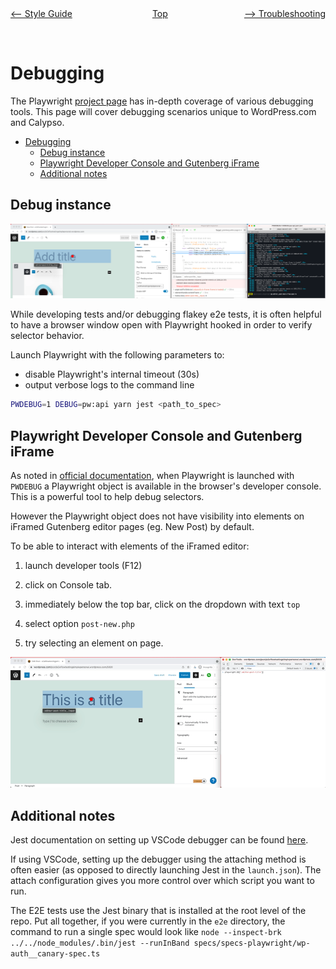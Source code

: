 <div style="width: 45%; float:left" align="left"><a href="./style_guide.md"><-- Style Guide</a> </div>
<div style="width: 5%; float:left" align="center"><a href="./../README.md">Top</a></div>
<div style="width: 45%; float:right"align="right"><a href="./troubleshooting.md">--> Troubleshooting</a> </div>

<br><br>

# Debugging

The Playwright [project page](https://playwright.dev/docs/debug/) has in-depth coverage of various debugging tools. This page will cover debugging scenarios unique to WordPress.com and Calypso.

<!-- TOC -->

- [Debugging](#debugging)
  - [Debug instance](#debug-instance)
  - [Playwright Developer Console and Gutenberg iFrame](#playwright-developer-console-and-gutenberg-iframe)
  - [Additional notes](#additional-notes)

<!-- /TOC -->

## Debug instance

![](resources/playwright_debug_inspector.png)

While developing tests and/or debugging flakey e2e tests, it is often helpful to have a browser window open with Playwright hooked in order to verify selector behavior.

Launch Playwright with the following parameters to:

- disable Playwright's internal timeout (30s)
- output verbose logs to the command line

```bash
PWDEBUG=1 DEBUG=pw:api yarn jest <path_to_spec>
```

## Playwright Developer Console and Gutenberg iFrame

As noted in [official documentation](https://playwright.dev/docs/debug#selectors-in-developer-tools-console), when Playwright is launched with `PWDEBUG` a Playwright object is available in the browser's developer console. This is a powerful tool to help debug selectors.

However the Playwright object does not have visibility into elements on iFramed Gutenberg editor pages (eg. New Post) by default.

To be able to interact with elements of the iFramed editor:

1. launch developer tools (F12)

2. click on Console tab.

3. immediately below the top bar, click on the dropdown with text `top`

4. select option `post-new.php`

5. try selecting an element on page.

![](resources/playwright_debug_iframe.gif)

## Additional notes

Jest documentation on setting up VSCode debugger can be found [here](https://jestjs.io/docs/troubleshooting#debugging-in-vs-code).

If using VSCode, setting up the debugger using the attaching method is often easier (as opposed to directly launching Jest in the `launch.json`). The attach configuration gives you more control over which script you want to run.

The E2E tests use the Jest binary that is installed at the root level of the repo. Put all together, if you were currently in the `e2e` directory, the command to run a single spec would look like `node --inspect-brk ../../node_modules/.bin/jest --runInBand specs/specs-playwright/wp-auth__canary-spec.ts`
